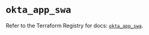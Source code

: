 # `okta_app_swa`

Refer to the Terraform Registry for docs: [`okta_app_swa`](https://registry.terraform.io/providers/okta/okta/4.11.0/docs/resources/app_swa).
